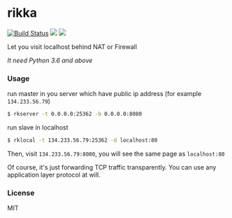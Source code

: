 # rikka

[![Build Status](https://travis-ci.org/Hanaasagi/rikka.svg?branch=master)](https://travis-ci.org/Hanaasagi/rikka)
![](https://img.shields.io/badge/Python-3.6-0086CC.svg)
![](https://img.shields.io/badge/version-beta-EB6EA5.svg)

Let you visit localhost behind NAT or Firewall

*It need Python 3.6 and above*

### Usage

run master in you server which have public ip address (for example `134.233.56.79`)

```Bash
$ rkserver -t 0.0.0.0:25362 -b 0.0.0.0:8080
```

run slave in localhost

```Bash
$ rklocal -t 134.233.56.79:25362 -d localhost:80
```

Then, visit `134.233.56.79:8080`, you will see the same page as `localhost:80`

Of course, it's just forwarding TCP traffic transparently. You can use any application layer protocol at will.

### License
MIT
